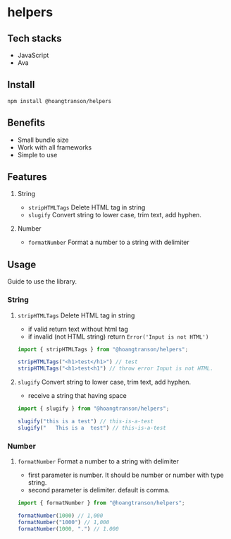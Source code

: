 # helpers

## Tech stacks

- JavaScript
- Ava

## Install

```
npm install @hoangtranson/helpers
```

## Benefits

- Small bundle size
- Work with all frameworks
- Simple to use

## Features

1. String
    - `stripHTMLTags` Delete HTML tag in string
    - `slugify` Convert string to lower case, trim text, add hyphen.

2. Number
    - `formatNumber` Format a number to a string with delimiter

## Usage

Guide to use the library.

### String

1. `stripHTMLTags` Delete HTML tag in string

    - if valid return text without html tag
    - if invalid (not HTML string) return `Error('Input is not HTML')`

    ```javascript
    import { stripHTMLTags } from "@hoangtranson/helpers";

    stripHTMLTags("<h1>test</h1>") // test
    stripHTMLTags("<h1>test<h1") // throw error Input is not HTML.
    ```
2. `slugify` Convert string to lower case, trim text, add hyphen.
    - receive a string that having space

    ```javascript
    import { slugify } from "@hoangtranson/helpers";

    slugify("this is a test") // this-is-a-test
    slugify("   This is a  test") // this-is-a-test
    ```

### Number

1. `formatNumber` Format a number to a string with delimiter

    - first parameter is number. It should be number or number with type string.
    - second parameter is delimiter. default is comma.


    ```javascript
    import { formatNumber } from "@hoangtranson/helpers";

    formatNumber(1000) // 1,000
    formatNumber("1000") // 1,000
    formatNumber(1000, ".") // 1.000
    ```